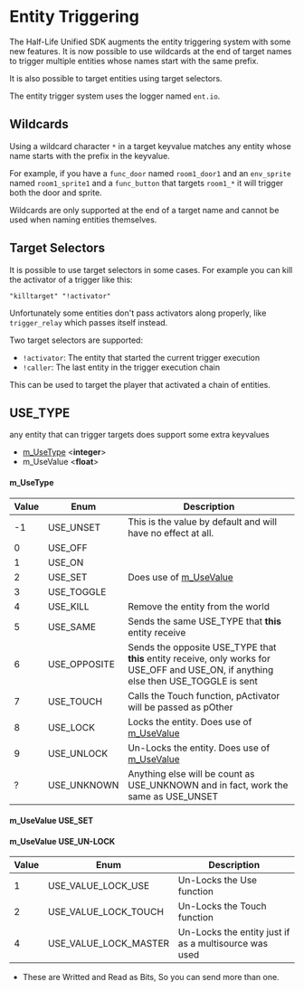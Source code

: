 # Entity Triggering

The Half-Life Unified SDK augments the entity triggering system with some new features. It is now possible to use wildcards at the end of target names to trigger multiple entities whose names start with the same prefix.

It is also possible to target entities using target selectors.

The entity trigger system uses the logger named `ent.io`.

## Wildcards

Using a wildcard character `*` in a target keyvalue matches any entity whose name starts with the prefix in the keyvalue.

For example, if you have a `func_door` named `room1_door1` and an `env_sprite` named `room1_sprite1` and a `func_button` that targets `room1_*` it will trigger both the door and sprite.

Wildcards are only supported at the end of a target name and cannot be used when naming entities themselves.

## Target Selectors

It is possible to use target selectors in some cases. For example you can kill the activator of a trigger like this:
```
"killtarget" "!activator"
```

Unfortunately some entities don't pass activators along properly, like `trigger_relay` which passes itself instead.

Two target selectors are supported:
* `!activator`: The entity that started the current trigger execution
* `!caller`: The last entity in the trigger execution chain

This can be used to target the player that activated a chain of entities.

## USE_TYPE

any entity that can trigger targets does support some extra keyvalues

- [m_UseType](#m_usetype) <**integer**>
- m_UseValue <**float**>

#### m_UseType

| Value | Enum | Description |
|---|---|---|
| -1 | USE_UNSET | This is the value by default and will have no effect at all. |
| 0 | USE_OFF | |
| 1 | USE_ON | |
| 2 | USE_SET | Does use of [m_UseValue](#m_usevalue-use_set) |
| 3 | USE_TOGGLE | |
| 4 | USE_KILL | Remove the entity from the world |
| 5 | USE_SAME | Sends the same USE_TYPE that **this** entity receive |
| 6 | USE_OPPOSITE | Sends the opposite USE_TYPE that **this** entity receive, only works for USE_OFF and USE_ON, if anything else then USE_TOGGLE is sent |
| 7 | USE_TOUCH | Calls the Touch function, pActivator will be passed as pOther |
| 8 | USE_LOCK | Locks the entity. Does use of [m_UseValue](#m_usevalue-use_un-lock) |
| 9 | USE_UNLOCK | Un-Locks the entity. Does use of [m_UseValue](#m_usevalue-use_un-lock) |
| ? | USE_UNKNOWN | Anything else will be count as USE_UNKNOWN and in fact, work the same as USE_UNSET |


#### m_UseValue USE_SET

#### m_UseValue USE_UN-LOCK

| Value | Enum | Description |
|---|---|---|
| 1 | USE_VALUE_LOCK_USE | Un-Locks the Use function |
| 2 | USE_VALUE_LOCK_TOUCH | Un-Locks the Touch function |
| 4 | USE_VALUE_LOCK_MASTER | Un-Locks the entity just if as a multisource was used |

- These are Writted and Read as Bits, So you can send more than one.